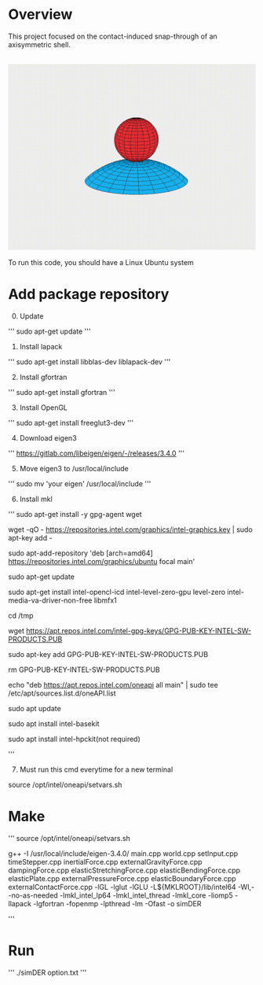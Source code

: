 # Overview
This project focused on the contact-induced snap-through of an axisymmetric shell.

<br/><img src='demo2.gif' width="600">

To run this code, you should have a Linux Ubuntu system

# Add package repository

0. Update

'''
sudo apt-get update
'''

1. Install lapack

'''
sudo apt-get install libblas-dev liblapack-dev
'''

2. Install gfortran

'''
sudo apt-get install gfortran
'''

3. Install OpenGL

'''
sudo apt-get install freeglut3-dev
'''

4. Download eigen3

'''
https://gitlab.com/libeigen/eigen/-/releases/3.4.0
'''

5. Move eigen3 to /usr/local/include

'''
sudo mv 'your eigen' /usr/local/include
'''

6. Install mkl

'''
sudo apt-get install -y gpg-agent wget

wget -qO - https://repositories.intel.com/graphics/intel-graphics.key | sudo apt-key add -

sudo apt-add-repository 'deb [arch=amd64] https://repositories.intel.com/graphics/ubuntu focal main'

sudo apt-get update

sudo apt-get install intel-opencl-icd intel-level-zero-gpu level-zero intel-media-va-driver-non-free libmfx1

cd /tmp

wget https://apt.repos.intel.com/intel-gpg-keys/GPG-PUB-KEY-INTEL-SW-PRODUCTS.PUB

sudo apt-key add GPG-PUB-KEY-INTEL-SW-PRODUCTS.PUB

rm GPG-PUB-KEY-INTEL-SW-PRODUCTS.PUB

echo "deb https://apt.repos.intel.com/oneapi all main" | sudo tee /etc/apt/sources.list.d/oneAPI.list

sudo apt update

sudo apt install intel-basekit

sudo apt install intel-hpckit(not required)

'''

7. Must run this cmd everytime for a new terminal

source /opt/intel/oneapi/setvars.sh

# Make 

'''
source /opt/intel/oneapi/setvars.sh

g++ -I /usr/local/include/eigen-3.4.0/ main.cpp world.cpp setInput.cpp timeStepper.cpp inertialForce.cpp externalGravityForce.cpp dampingForce.cpp elasticStretchingForce.cpp elasticBendingForce.cpp elasticPlate.cpp externalPressureForce.cpp elasticBoundaryForce.cpp externalContactForce.cpp -lGL -lglut -lGLU -L${MKLROOT}/lib/intel64 -Wl,--no-as-needed -lmkl_intel_lp64 -lmkl_intel_thread -lmkl_core -liomp5 -llapack -lgfortran -fopenmp -lpthread -lm -Ofast -o simDER

'''

# Run 

'''
./simDER option.txt
'''
